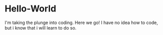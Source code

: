 # Hello-World
I'm taking the plunge into coding. Here we go!
I have no idea how to code, but i know that i will learn to do so.
